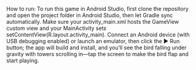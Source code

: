 How to run:
To run this game in Android Studio, first clone the repository and open the project folder in Android Studio, then let Gradle sync automatically. Make sure your activity_main.xml hosts the GameView custom view and your MainActivity sets setContentView(R.layout.activity_main). Connect an Android device (with USB debugging enabled) or launch an emulator, then click the ▶️ Run button; the app will build and install, and you’ll see the bird falling under gravity with towers scrolling in—tap the screen to make the bird flap and start playing.
